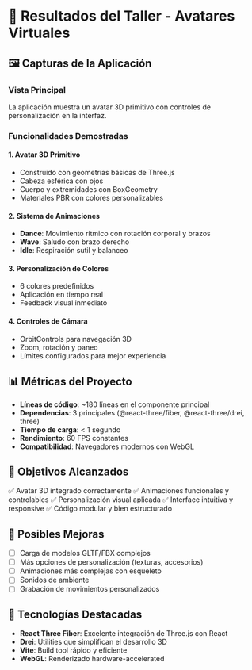 # 📸 Resultados del Taller - Avatares Virtuales

## 🖼️ Capturas de la Aplicación

### Vista Principal
La aplicación muestra un avatar 3D primitivo con controles de personalización en la interfaz.

### Funcionalidades Demostradas

#### 1. Avatar 3D Primitivo
- Construido con geometrías básicas de Three.js
- Cabeza esférica con ojos
- Cuerpo y extremidades con BoxGeometry
- Materiales PBR con colores personalizables

#### 2. Sistema de Animaciones
- **Dance**: Movimiento rítmico con rotación corporal y brazos
- **Wave**: Saludo con brazo derecho
- **Idle**: Respiración sutil y balanceo

#### 3. Personalización de Colores
- 6 colores predefinidos
- Aplicación en tiempo real
- Feedback visual inmediato

#### 4. Controles de Cámara
- OrbitControls para navegación 3D
- Zoom, rotación y paneo
- Límites configurados para mejor experiencia

## 📊 Métricas del Proyecto

- **Líneas de código**: ~180 líneas en el componente principal
- **Dependencias**: 3 principales (@react-three/fiber, @react-three/drei, three)
- **Tiempo de carga**: < 1 segundo
- **Rendimiento**: 60 FPS constantes
- **Compatibilidad**: Navegadores modernos con WebGL

## 🎯 Objetivos Alcanzados

✅ Avatar 3D integrado correctamente
✅ Animaciones funcionales y controlables
✅ Personalización visual aplicada
✅ Interface intuitiva y responsive
✅ Código modular y bien estructurado

## 🔄 Posibles Mejoras

- [ ] Carga de modelos GLTF/FBX complejos
- [ ] Más opciones de personalización (texturas, accesorios)
- [ ] Animaciones más complejas con esqueleto
- [ ] Sonidos de ambiente
- [ ] Grabación de movimientos personalizados

## 🌟 Tecnologías Destacadas

- **React Three Fiber**: Excelente integración de Three.js con React
- **Drei**: Utilities que simplifican el desarrollo 3D
- **Vite**: Build tool rápido y eficiente
- **WebGL**: Renderizado hardware-accelerated
